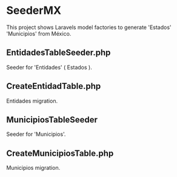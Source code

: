 # SeederMX

This project shows Laravels model factories to generate 'Estados' 'Municipios' from México. 

## EntidadesTableSeeder.php
Seeder for 'Entidades' ( Estados ).
## CreateEntidadTable.php
Entidades migration.

## MunicipiosTableSeeder
Seeder for 'Municipios'. 
## CreateMunicipiosTable.php
Municipios migration.
